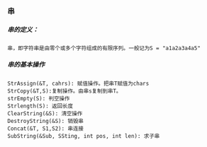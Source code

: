 ### 串
##### 串的定义：
    串，即字符串是由零个或多个字符组成的有限序列。一般记为S = "a1a2a3a4a5"
##### 串的基本操作
    StrAssign(&T, cahrs): 赋值操作。把串T赋值为chars
    StrCopy(&T,S):复制操作。由串s复制到串T。 
    strEmpty(S): 判空操作
    Strlength(S): 返回长度
    ClearString(&S): 清空操作
    DestroyString(&S): 销毁串
    Concat(&T, S1,S2): 串连接
    SubString(&Sub, SSting, int pos, int len): 求子串